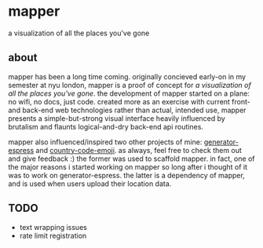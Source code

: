 # mapper
a visualization of all the places you've gone

## about
mapper has been a long time coming.
originally concieved early-on in my semester at nyu london,
mapper is a proof of concept for _a visualization of all the places you've gone_.
the development of mapper started on a plane: no wifi, no docs, just code.
created more as an exercise with current front- and back-end web technologies rather than actual, intended use,
mapper presents a simple-but-strong visual interface heavily influenced by brutalism
and flaunts logical-and-dry back-end api routines.

mapper also influenced/inspired two other projects of mine:
[generator-espress](https://github.com/thekelvinliu/generator-espress) and [country-code-emoji](https://github.com/thekelvinliu/country-code-emoji).
as always, feel free to check them out and give feedback :)
the former was used to scaffold mapper.
in fact, one of the major reasons i started working on mapper so long after i thought of it was to work on generator-espress.
the latter is a dependency of mapper, and is used when users upload their location data.

## TODO
- text wrapping issues
- rate limit registration
